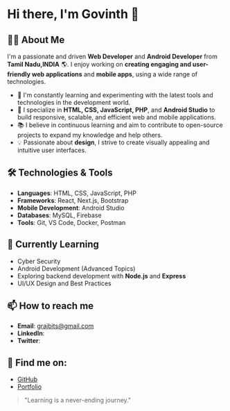 # Hi there, I'm Govinth 👋

## 👨‍💻 About Me

I'm a passionate and driven **Web Developer** and **Android Developer** from **Tamil Nadu,INDIA** 🌎. I enjoy working on **creating engaging and user-friendly web applications** and **mobile apps**, using a wide range of technologies.

- 🚀 I'm constantly learning and experimenting with the latest tools and technologies in the development world.
- 🔧 I specialize in **HTML, CSS, JavaScript, PHP**, and **Android Studio** to build responsive, scalable, and efficient web and mobile applications.
- 📚 I believe in continuous learning and aim to contribute to open-source projects to expand my knowledge and help others.
- 💡 Passionate about **design**, I strive to create visually appealing and intuitive user interfaces.

## 🛠️ Technologies & Tools

- **Languages**: HTML, CSS, JavaScript, PHP
- **Frameworks**: React, Next.js, Bootstrap
- **Mobile Development**: Android Studio
- **Databases**: MySQL, Firebase
- **Tools**: Git, VS Code, Docker, Postman

## 🌱 Currently Learning
- Cyber Security
- Android Development (Advanced Topics)
- Exploring backend development with **Node.js** and **Express**
- UI/UX Design and Best Practices

## 📫 How to reach me

- **Email**: grajbits@gmail.com
- **LinkedIn**:
- **Twitter**: 

## 🔗 Find me on:

- [GitHub](https://github.com/your-username)
- [Portfolio](https://your-portfolio-link.com)

> "Learning is a never-ending journey."
